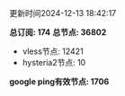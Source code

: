 更新时间2024-12-13 18:42:17

**总订阅: 174**
**总节点: 36802**
- vless节点: 12421
- hysteria2节点: 10

**google ping有效节点: 1706**
